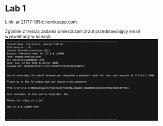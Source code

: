 # Lab 1

Link: [ai-21717-185ic.herokuapp.com](https://ai-21717-185ic.herokuapp.com/)

Zgodnie z treścią zadania umieszczam zrzut przedstawiający email wyświetlony w konsoli:
![Email w konsoli](./email_in_console.png)